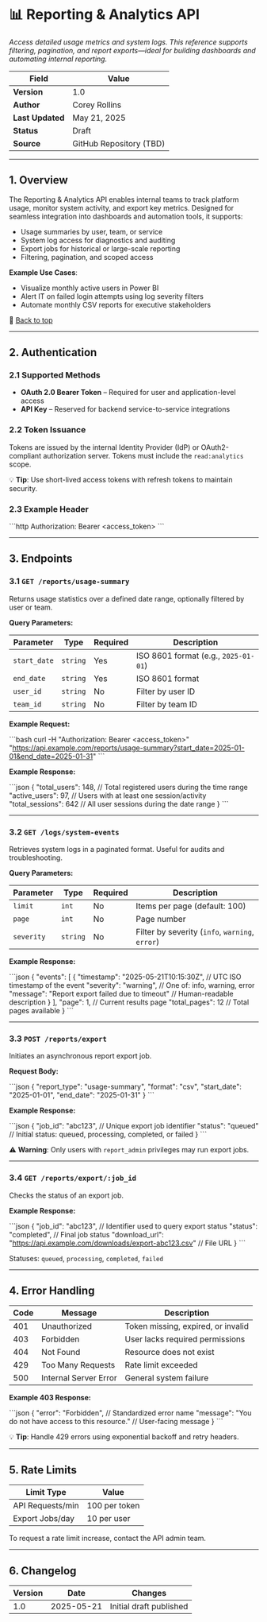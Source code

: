# 📊 Reporting & Analytics API

*Access detailed usage metrics and system logs. This reference supports filtering, pagination, and report exports—ideal for building dashboards and automating internal reporting.*

| **Field**       | **Value**                    |
|------------------|------------------------------|
| **Version**      | 1.0                          |
| **Author**       | Corey Rollins               |
| **Last Updated** | May 21, 2025                |
| **Status**       | Draft                        |
| **Source**       | GitHub Repository (TBD)      |

---

## 1. Overview

The Reporting & Analytics API enables internal teams to track platform usage, monitor system activity, and export key metrics. Designed for seamless integration into dashboards and automation tools, it supports:

- Usage summaries by user, team, or service
- System log access for diagnostics and auditing
- Export jobs for historical or large-scale reporting
- Filtering, pagination, and scoped access

**Example Use Cases**:
- Visualize monthly active users in Power BI
- Alert IT on failed login attempts using log severity filters
- Automate monthly CSV reports for executive stakeholders

🔗 [Back to top](#-reporting--analytics-api)

---

## 2. Authentication

### 2.1 Supported Methods

- **OAuth 2.0 Bearer Token** – Required for user and application-level access  
- **API Key** – Reserved for backend service-to-service integrations

### 2.2 Token Issuance

Tokens are issued by the internal Identity Provider (IdP) or OAuth2-compliant authorization server. Tokens must include the `read:analytics` scope.

💡 **Tip**: Use short-lived access tokens with refresh tokens to maintain security.

### 2.3 Example Header

\`\`\`http
Authorization: Bearer <access_token>
\`\`\`

---

## 3. Endpoints

### 3.1 `GET /reports/usage-summary`

Returns usage statistics over a defined date range, optionally filtered by user or team.

**Query Parameters:**

| Parameter     | Type     | Required | Description                          |
|---------------|----------|----------|--------------------------------------|
| `start_date`  | `string` | Yes      | ISO 8601 format (e.g., `2025-01-01`) |
| `end_date`    | `string` | Yes      | ISO 8601 format                      |
| `user_id`     | `string` | No       | Filter by user ID                    |
| `team_id`     | `string` | No       | Filter by team ID                    |

**Example Request:**

\`\`\`bash
curl -H "Authorization: Bearer <access_token>" \
  "https://api.example.com/reports/usage-summary?start_date=2025-01-01&end_date=2025-01-31"
\`\`\`

**Example Response:**

\`\`\`json
{
  "total_users": 148,         // Total registered users during the time range
  "active_users": 97,         // Users with at least one session/activity
  "total_sessions": 642       // All user sessions during the date range
}
\`\`\`

___

### 3.2 `GET /logs/system-events`

Retrieves system logs in a paginated format. Useful for audits and troubleshooting.

**Query Parameters:**

| Parameter     | Type     | Required | Description                              |
|---------------|----------|----------|------------------------------------------|
| `limit`       | `int`    | No       | Items per page (default: 100)            |
| `page`        | `int`    | No       | Page number                              |
| `severity`    | `string` | No       | Filter by severity (`info`, `warning`, `error`) |

**Example Response:**

\`\`\`json
{
  "events": [
    {
      "timestamp": "2025-05-21T10:15:30Z",  // UTC ISO timestamp of the event
      "severity": "warning",                // One of: info, warning, error
      "message": "Report export failed due to timeout" // Human-readable description
    }
  ],
  "page": 1,             // Current results page
  "total_pages": 12      // Total pages available
}
\`\`\`

___

### 3.3 `POST /reports/export`

Initiates an asynchronous report export job.

**Request Body:**

\`\`\`json
{
  "report_type": "usage-summary",
  "format": "csv",
  "start_date": "2025-01-01",
  "end_date": "2025-01-31"
}
\`\`\`

**Example Response:**

\`\`\`json
{
  "job_id": "abc123",    // Unique export job identifier
  "status": "queued"     // Initial status: queued, processing, completed, or failed
}
\`\`\`

⚠️ **Warning**: Only users with `report_admin` privileges may run export jobs.

---

### 3.4 `GET /reports/export/:job_id`

Checks the status of an export job.

**Example Response:**

\`\`\`json
{
  "job_id": "abc123",    // Identifier used to query export status
  "status": "completed", // Final job status
  "download_url": "https://api.example.com/downloads/export-abc123.csv" // File URL
}
\`\`\`

Statuses: `queued`, `processing`, `completed`, `failed`

---

## 4. Error Handling

| Code | Message               | Description                       |
|------|------------------------|-----------------------------------|
| 401  | Unauthorized           | Token missing, expired, or invalid |
| 403  | Forbidden              | User lacks required permissions   |
| 404  | Not Found              | Resource does not exist           |
| 429  | Too Many Requests      | Rate limit exceeded               |
| 500  | Internal Server Error  | General system failure            |

**Example 403 Response:**

\`\`\`json
{
  "error": "Forbidden",     // Standardized error name
  "message": "You do not have access to this resource." // User-facing message
}
\`\`\`

💡 **Tip**: Handle 429 errors using exponential backoff and retry headers.

---

## 5. Rate Limits

| Limit Type         | Value             |
|--------------------|-------------------|
| API Requests/min   | 100 per token     |
| Export Jobs/day    | 10 per user       |

To request a rate limit increase, contact the API admin team.

---

## 6. Changelog

| Version | Date       | Changes                            |
|---------|------------|-------------------------------------|
| 1.0     | 2025-05-21 | Initial draft published             |
